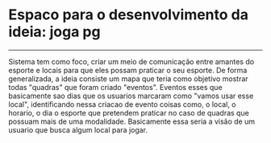 <!--

**Here are some ideas to get you started:**

🙋‍♀️ A short introduction - what is your organization all about?
🌈 Contribution guidelines - how can the community get involved?
👩‍💻 Useful resources - where can the community find your docs? Is there anything else the community should know?
🍿 Fun facts - what does your team eat for breakfast?
🧙 Remember, you can do mighty things with the power of [Markdown](https://docs.github.com/github/writing-on-github/getting-started-with-writing-and-formatting-on-github/basic-writing-and-formatting-syntax)
-->

<h1>Espaco para o desenvolvimento da ideia: joga pg</h1>
<hr>
<p>
  Sistema tem como foco, criar um meio de comunicação entre amantes do esporte e locais para que eles possam praticar o seu esporte.
  De forma generalizada, a ideia consiste  um mapa que teria como objetivo mostrar todas "quadras" que foram criado "eventos". Eventos esses
  que basicamente sao dias que os usuarios marcaram como "vamos usar esse local", identificando nessa criacao de evento coisas como, o local, o horario, o dia
  o esporte que pretendem praticar no caso de quadras que possuam mais de uma modalidade.
  Basicamente essa seria a visão de um usuario que busca algum local para jogar.
</p>

